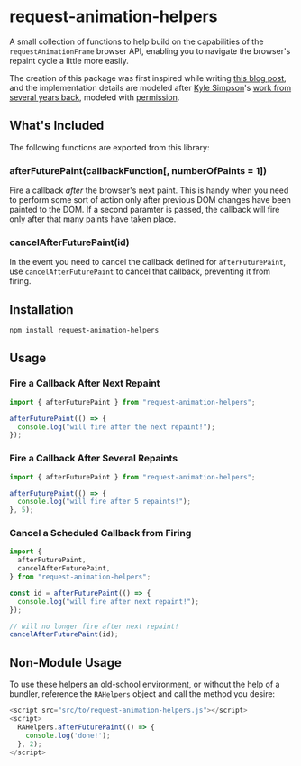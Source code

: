 # request-animation-helpers

A small collection of functions to help build on the capabilities of the `requestAnimationFrame` browser API, enabling you to navigate the browser's repaint cycle a little more easily.

The creation of this package was first inspired while writing [this blog post](https://macarthur.me/posts/when-dom-updates-appear-to-be-asynchronous), and the implementation details are modeled after [Kyle Simpson](https://github.com/getify)'s [work from several years back](https://gist.github.com/getify/3004342), modeled with [permission](https://www.reddit.com/r/javascript/comments/j2dcfw/when_dom_updates_appear_to_be_asynchronous/g7cchd3/?utm_source=reddit&utm_medium=web2x&context=3).

## What's Included

The following functions are exported from this library:

### afterFuturePaint(callbackFunction[, numberOfPaints = 1])

Fire a callback _after_ the browser's next paint. This is handy when you need to perform some sort of action only after previous DOM changes have been painted to the DOM. If a second paramter is passed, the callback will fire only after that many paints have taken place.

### cancelAfterFuturePaint(id)

In the event you need to cancel the callback defined for `afterFuturePaint`, use `cancelAfterFuturePaint` to cancel that callback, preventing it from firing.

## Installation

`npm install request-animation-helpers`

## Usage

### Fire a Callback After Next Repaint

```js
import { afterFuturePaint } from "request-animation-helpers";

afterFuturePaint(() => {
  console.log("will fire after the next repaint!");
});
```

### Fire a Callback After Several Repaints

```js
import { afterFuturePaint } from "request-animation-helpers";

afterFuturePaint(() => {
  console.log("will fire after 5 repaints!");
}, 5);
```

### Cancel a Scheduled Callback from Firing

```js
import {
  afterFuturePaint,
  cancelAfterFuturePaint,
} from "request-animation-helpers";

const id = afterFuturePaint(() => {
  console.log("will fire after next repaint!");
});

// will no longer fire after next repaint!
cancelAfterFuturePaint(id);
```

## Non-Module Usage

To use these helpers an old-school environment, or without the help of a bundler, reference the `RAHelpers` object and call the method you desire:

```js
<script src="src/to/request-animation-helpers.js"></script>
<script>
  RAHelpers.afterFuturePaint(() => {
    console.log('done!');
  }, 2);
</script>
```
